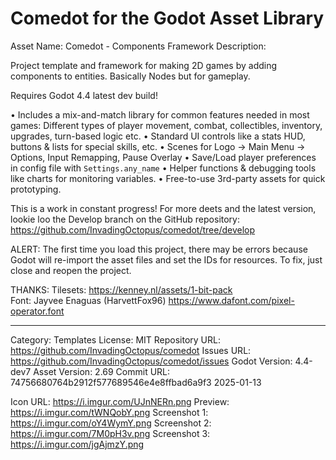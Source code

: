 # Comedot for the Godot Asset Library

Asset Name: Comedot - Components Framework
Description:

Project template and framework for making 2D games by adding components to entities. Basically Nodes but for gameplay.

Requires Godot 4.4 latest dev build!

• Includes a mix-and-match library for common features needed in most games: Different types of player movement, combat, collectibles, inventory, upgrades, turn-based logic etc.
• Standard UI controls like a stats HUD, buttons & lists for special skills, etc.
• Scenes for Logo → Main Menu → Options, Input Remapping, Pause Overlay
• Save/Load player preferences in config file with `Settings.any_name`
• Helper functions & debugging tools like charts for monitoring variables.
• Free-to-use 3rd-party assets for quick prototyping.

This is a work in constant progress! For more deets and the latest version, lookie loo the Develop branch on the GitHub repository: https://github.com/InvadingOctopus/comedot/tree/develop

ALERT: The first time you load this project, there may be errors because Godot will re-import the asset files and set the IDs for resources. To fix, just close and reopen the project.

THANKS:
Tilesets: https://kenney.nl/assets/1-bit-pack  
Font: Jayvee Enaguas (HarvettFox96) https://www.dafont.com/pixel-operator.font

----

Category:		Templates
License:		MIT
Repository URL:	https://github.com/InvadingOctopus/comedot
Issues URL:		https://github.com/InvadingOctopus/comedot/issues
Godot Version:	4.4-dev7
Asset Version:	2.69
Commit URL:		74756680764b2912f577689546e4e8ffbad6a9f3 2025-01-13

Icon URL:		https://i.imgur.com/UJnNERn.png
Preview:  		https://i.imgur.com/tWNQobY.png
Screenshot 1:	https://i.imgur.com/oY4WymY.png
Screenshot 2:	https://i.imgur.com/7M0pH3v.png
Screenshot 3:	https://i.imgur.com/jgAjmzY.png
